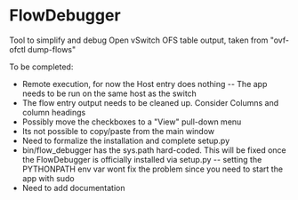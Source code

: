 FlowDebugger
============

Tool to simplify and debug Open vSwitch OFS table output, taken from "ovf-ofctl dump-flows"

To be completed:
- Remote execution, for now the Host entry does nothing
	-- The app needs to be run on the same host as the switch
- The flow entry output needs to be cleaned up. Consider Columns and column headings
- Possibly move the checkboxes to a "View" pull-down menu
- Its not possible to copy/paste from the main window
- Need to formalize the installation and complete setup.py
- bin/flow_debugger has the sys.path hard-coded. This will be fixed once the FlowDebugger is officially installed via setup.py
	-- setting the PYTHONPATH env var wont fix the problem since you need to start the app with sudo
- Need to add documentation
